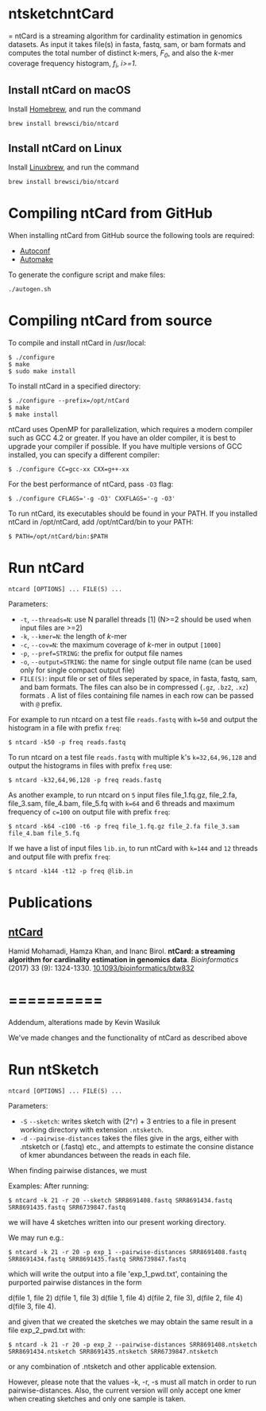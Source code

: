 # ntsketchntCard 
=
ntCard is a streaming algorithm for cardinality estimation in genomics datasets. As input it takes file(s) in fasta, fastq, sam, or bam formats and computes the total number of distinct k-mers, *F<sub>0</sub>*, and also the *k*-mer coverage frequency histogram, *f<sub>i</sub>*, *i>=1*.  


## Install ntCard on macOS

Install [Homebrew](https://brew.sh/), and run the command

	brew install brewsci/bio/ntcard

## Install ntCard on Linux

Install [Linuxbrew](http://linuxbrew.sh/), and run the command

	brew install brewsci/bio/ntcard

Compiling ntCard from GitHub
===========================

When installing ntCard from GitHub source the following tools are
required:

* [Autoconf](http://www.gnu.org/software/autoconf)
* [Automake](http://www.gnu.org/software/automake)

To generate the configure script and make files:

	./autogen.sh
 
Compiling ntCard from source
===========================
To compile and install ntCard in /usr/local:

```
$ ./configure
$ make 
$ sudo make install 
```

To install ntCard in a specified directory:

```
$ ./configure --prefix=/opt/ntCard
$ make 
$ make install 
```

ntCard uses OpenMP for parallelization, which requires a modern compiler such as GCC 4.2 or greater. If you have an older compiler, it is best to upgrade your compiler if possible. If you have multiple versions of GCC installed, you can specify a different compiler:

```
$ ./configure CC=gcc-xx CXX=g++-xx 
```

For the best performance of ntCard, pass `-O3` flag:  

```
$ ./configure CFLAGS='-g -O3' CXXFLAGS='-g -O3' 
```


To run ntCard, its executables should be found in your PATH. If you installed ntCard in /opt/ntCard, add /opt/ntCard/bin to your PATH:

```
$ PATH=/opt/ntCard/bin:$PATH
```

Run ntCard
==========
```
ntcard [OPTIONS] ... FILE(S) ...
```
Parameters:
  * `-t`,  `--threads=N`: use N parallel threads [1] (N>=2 should be used when input files are >=2)
  * `-k`,  `--kmer=N`: the length of *k*-mer
  * `-c`,  `--cov=N`: the maximum coverage of *k*-mer in output `[1000]`
  * `-p`,  `--pref=STRING`: the prefix for output file names 
  * `-o`,  `--output=STRING`: the name for single output file name (can be used only for single compact output file)
  * `FILE(S)`: input file or set of files seperated by space, in fasta, fastq, sam, and bam formats. The files can also be in compressed (`.gz`, `.bz2`, `.xz`) formats . A list of files containing file names in each row can be passed with `@` prefix.
  
For example to run ntcard on a test file `reads.fastq` with `k=50` and output the histogram in a file with prefix `freq`:
```
$ ntcard -k50 -p freq reads.fastq 
```
To run ntcard on a test file `reads.fastq` with multiple k's `k=32,64,96,128` and output the histograms in files with prefix `freq` use:
```
$ ntcard -k32,64,96,128 -p freq reads.fastq 
```
As another example, to run ntcard on `5` input files file_1.fq.gz, file_2.fa, file_3.sam, file_4.bam, file_5.fq with `k=64` and 6 threads and maximum frequency of `c=100` on output file with prefix `freq`:
```
$ ntcard -k64 -c100 -t6 -p freq file_1.fq.gz file_2.fa file_3.sam file_4.bam file_5.fq
```

If we have a list of input files `lib.in`, to run ntCard with `k=144` and `12` threads and output file with prefix `freq`:
```
$ ntcard -k144 -t12 -p freq @lib.in 
```
Publications
============

## [ntCard](http://bioinformatics.oxfordjournals.org/content/early/2017/01/04/bioinformatics.btw832)

Hamid Mohamadi, Hamza Khan, and Inanc Birol.
**ntCard: a streaming algorithm for cardinality estimation in genomics data**.
*Bioinformatics* (2017) 33 (9): 1324-1330.
[10.1093/bioinformatics/btw832 ](http://dx.doi.org/10.1093/bioinformatics/btw832)

==========
==========

Addendum, alterations made by Kevin Wasiluk

We've made changes and the functionality of ntCard as described above 

Run ntSketch
==========
```
ntcard [OPTIONS] ... FILE(S) ...
```
Parameters:
  * `-S`   `--sketch`: writes sketch with (2^r) + 3 entries  to a file in present working directory with extension `.ntsketch`.
  * `-d`   `--pairwise-distances` takes the files give in the args, either with .ntsketch or (.fastq) etc., and attempts to estimate the consine distance of kmer abundances between the reads in each file.


When finding pairwise distances, we must 

Examples:
After running:
```
$ ntcard -k 21 -r 20 --sketch SRR8691408.fastq SRR8691434.fastq SRR8691435.fastq SRR6739847.fastq
```
we will have 4 sketches written into our present working directory. 

We may run e.g.:
```
$ ntcard -k 21 -r 20 -p exp_1 --pairwise-distances SRR8691408.fastq SRR8691434.fastq SRR8691435.fastq SRR6739847.fastq
```
which will write the output into a file 'exp_1_pwd.txt', containing the purported pairwise distances in the form 

d(file 1, file 2) d(file 1, file 3) d(file 1, file 4)
d(file 2, file 3), d(file 2, file 4)
d(file 3, file 4).

and given that we created the sketches we may obtain the same result in a file exp_2_pwd.txt with:
```
$ ntcard -k 21 -r 20 -p exp_2 --pairwise-distances SRR8691408.ntsketch SRR8691434.ntsketch SRR8691435.ntsketch SRR6739847.ntsketch
```
or any combination of .ntsketch and other applicable extension.

However, please note that the values -k, -r, -s must all match in order to run pairwise-distances. Also, the current version will only accept one kmer when creating sketches and only one sample is taken.



